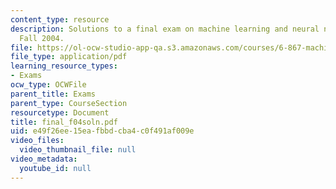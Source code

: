 ```yaml
---
content_type: resource
description: Solutions to a final exam on machine learning and neural networks from
  Fall 2004.
file: https://ol-ocw-studio-app-qa.s3.amazonaws.com/courses/6-867-machine-learning-fall-2006/e49f26ee15eafbbdcba4c0f491af009e_final_f04soln.pdf
file_type: application/pdf
learning_resource_types:
- Exams
ocw_type: OCWFile
parent_title: Exams
parent_type: CourseSection
resourcetype: Document
title: final_f04soln.pdf
uid: e49f26ee-15ea-fbbd-cba4-c0f491af009e
video_files:
  video_thumbnail_file: null
video_metadata:
  youtube_id: null
---
```

